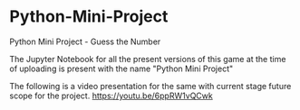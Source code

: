 # Python-Mini-Project
Python Mini Project - Guess the Number

The Jupyter Notebook for all the present versions of this game at the time of uploading is present with the name "Python Mini Project"

The following is a video presentation for the same with current stage future scope for the project.
https://youtu.be/6ppRW1vQCwk
